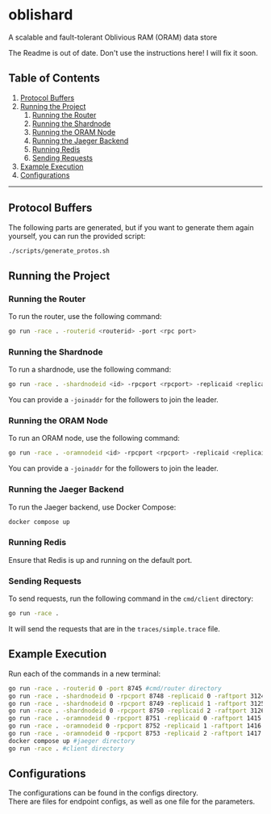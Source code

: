 # oblishard
A scalable and fault-tolerant Oblivious RAM (ORAM) data store

The Readme is out of date. Don't use the instructions here! I will fix it soon.

## Table of Contents

1. [Protocol Buffers](#protocol-buffers)
2. [Running the Project](#running-the-project)
   1. [Running the Router](#running-the-router)
   2. [Running the Shardnode](#running-the-shardnode)
   3. [Running the ORAM Node](#running-the-oram-node)
   4. [Running the Jaeger Backend](#running-the-jaeger-backend)
   5. [Running Redis](#running-redis)
   6. [Sending Requests](#sending-requests)
3. [Example Execution](#example-execution)
4. [Configurations](#configurations)

---
## Protocol Buffers

The following parts are generated, but if you want to generate them again yourself, you can run the provided script:

```bash
./scripts/generate_protos.sh
```

## Running the Project
### Running the Router
To run the router, use the following command:
```bash
go run -race . -routerid <routerid> -port <rpc port>
```
### Running the Shardnode
To run a shardnode, use the following command:
```bash
go run -race . -shardnodeid <id> -rpcport <rpcport> -replicaid <replicaid> -raftport <raftport>
```
You can provide a `-joinaddr` for the followers to join the leader.
### Running the ORAM Node
To run an ORAM node, use the following command:
```bash
go run -race . -oramnodeid <id> -rpcport <rpcport> -replicaid <replicaid> -raftport <raftport>
```
You can provide a `-joinaddr` for the followers to join the leader.
### Running the Jaeger Backend
To run the Jaeger backend, use Docker Compose:
```bash
docker compose up
```
### Running Redis
Ensure that Redis is up and running on the default port.
### Sending Requests
To send requests, run the following command in the `cmd/client` directory:
```bash
go run -race .
```
It will send the requests that are in the `traces/simple.trace` file.
## Example Execution
Run each of the commands in a new terminal:
```bash
go run -race . -routerid 0 -port 8745 #cmd/router directory
go run -race . -shardnodeid 0 -rpcport 8748 -replicaid 0 -raftport 3124 #cmd/shardnode directory
go run -race . -shardnodeid 0 -rpcport 8749 -replicaid 1 -raftport 3125 -joinaddr=127.0.0.1:8748 #cmd/shardnode directory
go run -race . -shardnodeid 0 -rpcport 8750 -replicaid 2 -raftport 3126 -joinaddr=127.0.0.1:8748 #cmd/shardnode directory
go run -race . -oramnodeid 0 -rpcport 8751 -replicaid 0 -raftport 1415 #cmd/oramnode directory
go run -race . -oramnodeid 0 -rpcport 8752 -replicaid 1 -raftport 1416 -joinaddr=127.0.0.1:8751 #cmd/oramnode directory
go run -race . -oramnodeid 0 -rpcport 8753 -replicaid 2 -raftport 1417 -joinaddr=127.0.0.1:8751 #cmd/oramnode directory
docker compose up #jaeger directory
go run -race . #client directory
```
## Configurations
The configurations can be found in the configs directory.  
There are files for endpoint configs, as well as one file for the parameters.
